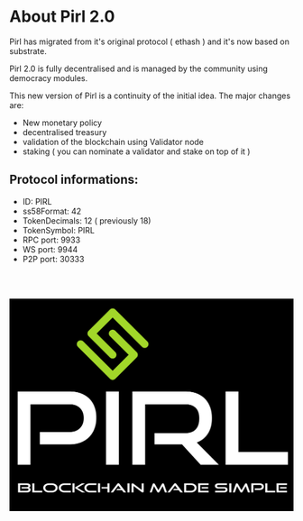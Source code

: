 # About Pirl 2.0

Pirl has migrated from it's original protocol ( ethash ) and it's now based on substrate. 

Pirl 2.0 is fully decentralised and is managed
by the community using democracy modules.

This new version of Pirl is a continuity of the initial idea. 
The major changes are:

- New monetary policy
- decentralised treasury
- validation of the blockchain using Validator node
- staking ( you can nominate a validator and stake on top of it )

## Protocol informations:
- ID: PIRL
- ss58Format: 42
- TokenDecimals: 12 ( previously 18)
- TokenSymbol: PIRL
- RPC port: 9933
- WS port: 9944
- P2P port: 30333


<br></br>

![Pirl Logo](media/Pirl-Logo-New-Police-slogan-black-background.png)




